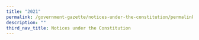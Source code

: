 ```yaml
---
title: "2021"
permalink: /government-gazette/notices-under-the-constitution/permalink/
description: ""
third_nav_title: Notices under the Constitution
---
```

